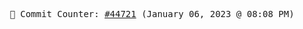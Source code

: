 <p align="center">
    <samp>
        📮 Commit Counter: <a href="https://github.com/Javascript-void0/Javascript-void0/commits/main">#44721</a> (January 06, 2023 @ 08:08 PM)
    </samp>
</p>